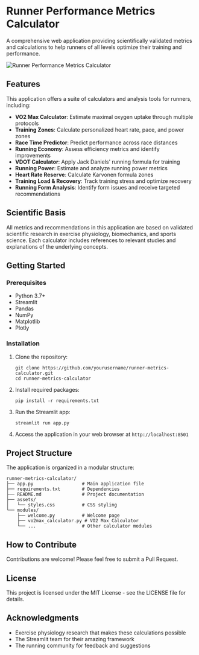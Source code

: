 # Runner Performance Metrics Calculator

A comprehensive web application providing scientifically validated metrics and calculations to help runners of all levels optimize their training and performance.

![Runner Performance Metrics Calculator](https://via.placeholder.com/800x400)

## Features

This application offers a suite of calculators and analysis tools for runners, including:

- **VO2 Max Calculator**: Estimate maximal oxygen uptake through multiple protocols
- **Training Zones**: Calculate personalized heart rate, pace, and power zones
- **Race Time Predictor**: Predict performance across race distances
- **Running Economy**: Assess efficiency metrics and identify improvements
- **VDOT Calculator**: Apply Jack Daniels' running formula for training
- **Running Power**: Estimate and analyze running power metrics
- **Heart Rate Reserve**: Calculate Karvonen formula zones
- **Training Load & Recovery**: Track training stress and optimize recovery
- **Running Form Analysis**: Identify form issues and receive targeted recommendations

## Scientific Basis

All metrics and recommendations in this application are based on validated scientific research in exercise physiology, biomechanics, and sports science. Each calculator includes references to relevant studies and explanations of the underlying concepts.

## Getting Started

### Prerequisites

- Python 3.7+
- Streamlit
- Pandas
- NumPy
- Matplotlib
- Plotly

### Installation

1. Clone the repository:
   ```
   git clone https://github.com/yourusername/runner-metrics-calculator.git
   cd runner-metrics-calculator
   ```

2. Install required packages:
   ```
   pip install -r requirements.txt
   ```

3. Run the Streamlit app:
   ```
   streamlit run app.py
   ```

4. Access the application in your web browser at `http://localhost:8501`

## Project Structure

The application is organized in a modular structure:

```
runner-metrics-calculator/
├── app.py                  # Main application file
├── requirements.txt        # Dependencies
├── README.md               # Project documentation
├── assets/
│   └── styles.css          # CSS styling
└── modules/
    ├── welcome.py          # Welcome page
    ├── vo2max_calculator.py # VO2 Max Calculator
    └── ...                 # Other calculator modules
```

## How to Contribute

Contributions are welcome! Please feel free to submit a Pull Request.

## License

This project is licensed under the MIT License - see the LICENSE file for details.

## Acknowledgments

- Exercise physiology research that makes these calculations possible
- The Streamlit team for their amazing framework
- The running community for feedback and suggestions
